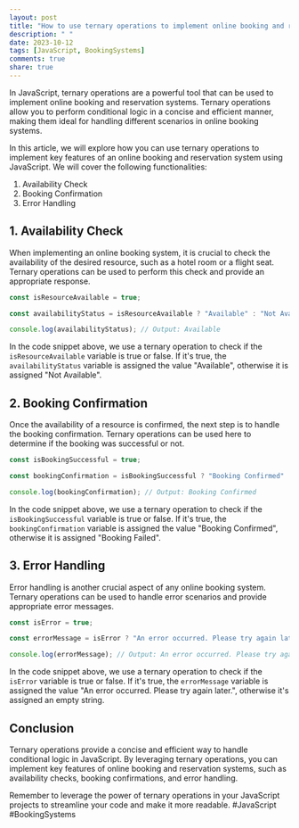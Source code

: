 ```yaml
---
layout: post
title: "How to use ternary operations to implement online booking and reservation systems in JavaScript?"
description: " "
date: 2023-10-12
tags: [JavaScript, BookingSystems]
comments: true
share: true
---
```


In JavaScript, ternary operations are a powerful tool that can be used to implement online booking and reservation systems. Ternary operations allow you to perform conditional logic in a concise and efficient manner, making them ideal for handling different scenarios in online booking systems.

In this article, we will explore how you can use ternary operations to implement key features of an online booking and reservation system using JavaScript. We will cover the following functionalities:

1. Availability Check
2. Booking Confirmation
3. Error Handling

## 1. Availability Check

When implementing an online booking system, it is crucial to check the availability of the desired resource, such as a hotel room or a flight seat. Ternary operations can be used to perform this check and provide an appropriate response.

```javascript
const isResourceAvailable = true;

const availabilityStatus = isResourceAvailable ? "Available" : "Not Available";

console.log(availabilityStatus); // Output: Available
```

In the code snippet above, we use a ternary operation to check if the `isResourceAvailable` variable is true or false. If it's true, the `availabilityStatus` variable is assigned the value "Available", otherwise it is assigned "Not Available".

## 2. Booking Confirmation

Once the availability of a resource is confirmed, the next step is to handle the booking confirmation. Ternary operations can be used here to determine if the booking was successful or not.

```javascript
const isBookingSuccessful = true;

const bookingConfirmation = isBookingSuccessful ? "Booking Confirmed" : "Booking Failed";

console.log(bookingConfirmation); // Output: Booking Confirmed
```

In the code snippet above, we use a ternary operation to check if the `isBookingSuccessful` variable is true or false. If it's true, the `bookingConfirmation` variable is assigned the value "Booking Confirmed", otherwise it is assigned "Booking Failed".

## 3. Error Handling

Error handling is another crucial aspect of any online booking system. Ternary operations can be used to handle error scenarios and provide appropriate error messages.

```javascript
const isError = true;

const errorMessage = isError ? "An error occurred. Please try again later." : "";

console.log(errorMessage); // Output: An error occurred. Please try again later.
```

In the code snippet above, we use a ternary operation to check if the `isError` variable is true or false. If it's true, the `errorMessage` variable is assigned the value "An error occurred. Please try again later.", otherwise it's assigned an empty string.

## Conclusion

Ternary operations provide a concise and efficient way to handle conditional logic in JavaScript. By leveraging ternary operations, you can implement key features of online booking and reservation systems, such as availability checks, booking confirmations, and error handling.

Remember to leverage the power of ternary operations in your JavaScript projects to streamline your code and make it more readable. #JavaScript #BookingSystems